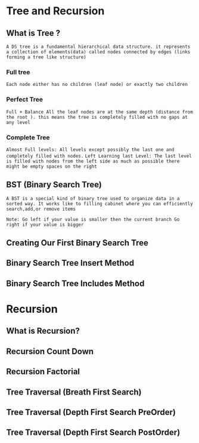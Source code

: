 # Tree and Recursion

## What is Tree ?

`A DS tree is a fundamental hierarchical data structure. it represents a collection of elements(data) called nodes connected by edges (links forming a tree like structure)`

### Full tree

`Each node either has no children (leaf node) or exactly two children`

### Perfect Tree

`Full + Balance All the leaf nodes are at the same depth (distance from the root ). this means the tree is completely filled with no gaps at any level`

### Complete Tree

`Almost Full levels: All levels except possibly the last one and completely filled with nodes.`
`Left Learning last Level: The last level is filled with nodes from the left side as much as possible there might be empty spaces on the right`

## BST (Binary Search Tree)

`A BST is a special kind of binary tree used to organize data in a sorted way. It works like to filling cabinet where you can efficiently search,add,or remove items`

`Note: Go left if your value is smaller then the current branch Go right if your value is bigger`

## Creating Our First Binary Search Tree

## Binary Search Tree Insert Method

## Binary Search Tree Includes Method

# Recursion

## What is Recursion?

## Recursion Count Down

## Recursion Factorial

## Tree Traversal (Breath First Search)

## Tree Traversal (Depth First Search PreOrder)

## Tree Traversal (Depth First Search PostOrder)
